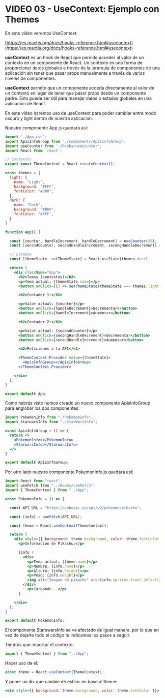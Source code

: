 # VIDEO 03 - UseContext: Ejemplo con Themes

En este vídeo veremos UseContext:

[https://es.reactjs.org/docs/hooks-reference.html#usecontext](https://es.reactjs.org/docs/hooks-reference.html#usecontext) 

**useContext** es un hook de React que permite acceder al valor de un contexto en un componente de React. Un contexto es una forma de proporcionar datos globales a través de la jerarquía de componentes de una aplicación sin tener que pasar props manualmente a través de varios niveles de componentes. 

**useContext** permite que un componente acceda directamente al valor de un contexto en lugar de tener que pasar props desde un componente padre. Esto puede ser útil para manejar datos o estados globales en una aplicación de React.

En este vídeo haremos uso de useContext para poder cambiar entre modo oscuro y light dentro de nuestra aplicación.

Nuestro componente App.js quedará así:

```jsx
import './App.css';
import ApisInfoGroup from './components/ApisInfoGroup';
import useCounter from './hooks/useCounter';
import React from 'react';

// Contextos
export const ThemeContext = React.createContext();

const themes = {
  light: {
    name: "Light",
    background: "#FFF",
    fontColor: "#000",
  },
  dark: {
    name: "Dark",
    background: "#000",
    fontColor: "#FFF",
  }
}

function App() {

  const [counter, handleIncrement, handleDecrement] = useCounter(25);
  const [secondCounter, secondHandleIncrement, secongHandleDecrement] = useCounter(70);

  // Estados
  const [themeState, setThemeState] = React.useState(themes.dark);

  return (
    <div className="App">
      <h2>Temas (contextos)</h2>
      <p>Tema actual: {themeState.name}</p>
      <button onClick={() => setThemeState(themeState === themes.light ? themes.dark : themes.light)}>Cambiar tema</button>

      <h2>Contador 1:</h2>

      <p>Valor actual: {counter}</p>
      <button onClick={handleDecrement}>Decrementar</button>
      <button onClick={handleIncrement}>Aumentar</button>

      <h2>Contador 2:</h2>

      <p>Valor actual: {secondCounter}</p>
      <button onClick={secongHandleDecrement}>Decrementar</button>
      <button onClick={secondHandleIncrement}>Aumentar</button>

      <h2>Peticiones a la API</h2>

      <ThemeContext.Provider value={themeState}>
        <ApisInfoGroup></ApisInfoGroup>
      </ThemeContext.Provider>

    </div>
  );
}

export default App;
```

Como habrás visto hemos creado un nuevo componente ApisInfoGroup para englobar los dos componentes:

```jsx
import PokemonInfo from "./PokemonInfo";
import StarwarsInfo from "./StarWarsInfo";

const ApisInfoGroup = () => {
  return <>
    <PokemonInfo></PokemonInfo>
    <StarwarsInfo></StarwarsInfo>
  </>
}

export default ApisInfoGroup;
```

Por otro lado nuestro componente PokemonInfo.js quedará así:

```jsx
import React from "react";
import useFetch from "../hooks/useFetch";
import { ThemeContext } from "../App";

const PokemonInfo = () => {

  const API_URL = "https://pokeapi.co/api/v2/pokemon/pikachu";

  const [info] = useFetch(API_URL);

  const theme = React.useContext(ThemeContext);

  return (
    <div style={{ background: theme.background, color: theme.fontColor }}>
      <p>Información de Pikachu:</p>

      {info ?
        <div>
          <p>Tema actual: {theme.name}</p>
          <p>Nombre: {info.name}</p>
          <p>Altura: {info.height}</p>
          <p>Peso: {info.weight}</p>
          <img alt="Imagen de pikachu" src={info.sprites.front_default} />
        </div>
        : <p>Cargando...</p>
      }

    </div>
  );
}

export default PokemonInfo;
```

El componente StarswarsInfo se ve afectado de igual manera, por lo que en vez de dejarte todo el código te indicamos los pasos a seguir:

Tendrás que importar el contexto:

```jsx
import { ThemeContext } from "../App";
```

Hacer uso de él:

```jsx
const theme = React.useContext(ThemeContext);
```

Y poner un div que cambie de estilos en base al theme:

```jsx
<div style={{ background: theme.background, color: theme.fontColor }}>
```
